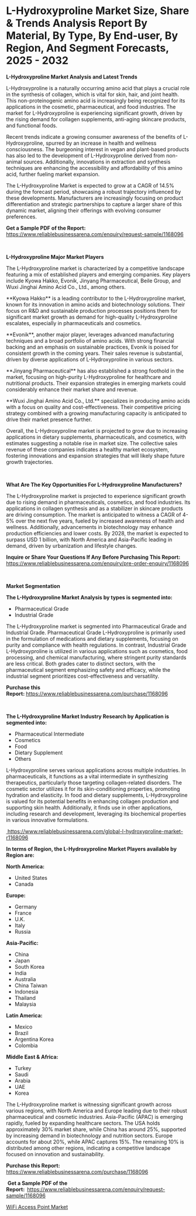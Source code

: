<p><h1>L-Hydroxyproline Market Size, Share & Trends Analysis Report By Material, By Type, By End-user, By Region, And Segment Forecasts, 2025 - 2032</h1></p><p><strong>L-Hydroxyproline Market Analysis and Latest Trends</strong></p>
<p><p>L-Hydroxyproline is a naturally occurring amino acid that plays a crucial role in the synthesis of collagen, which is vital for skin, hair, and joint health. This non-proteinogenic amino acid is increasingly being recognized for its applications in the cosmetic, pharmaceutical, and food industries. The market for L-Hydroxyproline is experiencing significant growth, driven by the rising demand for collagen supplements, anti-aging skincare products, and functional foods.</p><p>Recent trends indicate a growing consumer awareness of the benefits of L-Hydroxyproline, spurred by an increase in health and wellness consciousness. The burgeoning interest in vegan and plant-based products has also led to the development of L-Hydroxyproline derived from non-animal sources. Additionally, innovations in extraction and synthesis techniques are enhancing the accessibility and affordability of this amino acid, further fueling market expansion. </p><p>The L-Hydroxyproline Market is expected to grow at a CAGR of 14.5% during the forecast period, showcasing a robust trajectory influenced by these developments. Manufacturers are increasingly focusing on product differentiation and strategic partnerships to capture a larger share of this dynamic market, aligning their offerings with evolving consumer preferences.</p></p>
<p><strong>Get a Sample PDF of the Report:&nbsp;</strong> <a href="https://www.reliablebusinessarena.com/enquiry/request-sample/1168096?utm_campaign=3218&utm_medium=2&utm_source=Github&utm_content=ia&utm_term=29032025&utm_id=l-hydroxyproline">https://www.reliablebusinessarena.com/enquiry/request-sample/1168096</a></p>
<p>&nbsp;</p>
<p><strong>L-Hydroxyproline Major Market Players</strong></p>
<p><p>The L-Hydroxyproline market is characterized by a competitive landscape featuring a mix of established players and emerging companies. Key players include Kyowa Hakko, Evonik, Jinyang Pharmaceutical, Beile Group, and Wuxi Jinghai Amino Acid Co., Ltd., among others.</p><p>**Kyowa Hakko** is a leading contributor to the L-Hydroxyproline market, known for its innovation in amino acids and biotechnology solutions. Their focus on R&D and sustainable production processes positions them for significant market growth as demand for high-quality L-Hydroxyproline escalates, especially in pharmaceuticals and cosmetics.</p><p>**Evonik**, another major player, leverages advanced manufacturing techniques and a broad portfolio of amino acids. With strong financial backing and an emphasis on sustainable practices, Evonik is poised for consistent growth in the coming years. Their sales revenue is substantial, driven by diverse applications of L-Hydroxyproline in various sectors.</p><p>**Jinyang Pharmaceutical** has also established a strong foothold in the market, focusing on high-purity L-Hydroxyproline for healthcare and nutritional products. Their expansion strategies in emerging markets could considerably enhance their market share and revenue.</p><p>**Wuxi Jinghai Amino Acid Co., Ltd.** specializes in producing amino acids with a focus on quality and cost-effectiveness. Their competitive pricing strategy combined with a growing manufacturing capacity is anticipated to drive their market presence further.</p><p>Overall, the L-Hydroxyproline market is projected to grow due to increasing applications in dietary supplements, pharmaceuticals, and cosmetics, with estimates suggesting a notable rise in market size. The collective sales revenue of these companies indicates a healthy market ecosystem, fostering innovations and expansion strategies that will likely shape future growth trajectories.</p></p>
<p>&nbsp;</p>
<p><strong>What Are The Key Opportunities For L-Hydroxyproline Manufacturers?</strong></p>
<p><p>The L-Hydroxyproline market is projected to experience significant growth due to rising demand in pharmaceuticals, cosmetics, and food industries. Its applications in collagen synthesis and as a stabilizer in skincare products are driving consumption. The market is anticipated to witness a CAGR of 4-5% over the next five years, fueled by increased awareness of health and wellness. Additionally, advancements in biotechnology may enhance production efficiencies and lower costs. By 2028, the market is expected to surpass USD 1 billion, with North America and Asia-Pacific leading in demand, driven by urbanization and lifestyle changes.</p></p>
<p><strong>Inquire or Share Your Questions If Any Before Purchasing This Report:</strong> <a href="https://www.reliablebusinessarena.com/enquiry/pre-order-enquiry/1168096?utm_campaign=3218&utm_medium=2&utm_source=Github&utm_content=ia&utm_term=29032025&utm_id=l-hydroxyproline">https://www.reliablebusinessarena.com/enquiry/pre-order-enquiry/1168096</a></p>
<p>&nbsp;</p>
<p><strong>Market Segmentation</strong></p>
<p><strong>The L-Hydroxyproline Market Analysis by types is segmented into:</strong></p>
<p><ul><li>Pharmaceutical Grade</li><li>Industrial Grade</li></ul></p>
<p><p>The L-Hydroxyproline market is segmented into Pharmaceutical Grade and Industrial Grade. Pharmaceutical Grade L-Hydroxyproline is primarily used in the formulation of medications and dietary supplements, focusing on purity and compliance with health regulations. In contrast, Industrial Grade L-Hydroxyproline is utilized in various applications such as cosmetics, food processing, and chemical manufacturing, where stringent purity standards are less critical. Both grades cater to distinct sectors, with the pharmaceutical segment emphasizing safety and efficacy, while the industrial segment prioritizes cost-effectiveness and versatility.</p></p>
<p><strong>Purchase this Report:&nbsp;</strong><a href="https://www.reliablebusinessarena.com/purchase/1168096?utm_campaign=3218&utm_medium=2&utm_source=Github&utm_content=ia&utm_term=29032025&utm_id=l-hydroxyproline">https://www.reliablebusinessarena.com/purchase/1168096</a></p>
<p>&nbsp;</p>
<p><strong>The L-Hydroxyproline Market Industry Research by Application is segmented into:</strong></p>
<p><ul><li>Pharmaceutical Intermediate</li><li>Cosmetics</li><li>Food</li><li>Dietary Supplement</li><li>Others</li></ul></p>
<p><p>L-Hydroxyproline serves various applications across multiple industries. In pharmaceuticals, it functions as a vital intermediate in synthesizing therapeutics, particularly those targeting collagen-related disorders. The cosmetic sector utilizes it for its skin-conditioning properties, promoting hydration and elasticity. In food and dietary supplements, L-Hydroxyproline is valued for its potential benefits in enhancing collagen production and supporting skin health. Additionally, it finds use in other applications, including research and development, leveraging its biochemical properties in various innovative formulations.</p></p>
<p><a href="https://www.reliablebusinessarena.com/global-l-hydroxyproline-market-r1168096?utm_campaign=3218&utm_medium=2&utm_source=Github&utm_content=ia&utm_term=29032025&utm_id=l-hydroxyproline">&nbsp;https://www.reliablebusinessarena.com/global-l-hydroxyproline-market-r1168096</a></p>
<p><strong>In terms of Region, the L-Hydroxyproline Market Players available by Region are:</strong></p>
<p>
    <p> <strong> North America: </strong>
        <ul>
            <li>United States</li>
            <li>Canada</li>
        </ul>
        </p> 
    <p> <strong> Europe: </strong>
        <ul>
            <li>Germany</li>
            <li>France</li>
            <li>U.K.</li>
            <li>Italy</li>
            <li>Russia</li>
        </ul>
        </p> 
    <p> <strong> Asia-Pacific: </strong>
        <ul>
            <li>China</li>
            <li>Japan</li>
            <li>South Korea</li>
            <li>India</li>
            <li>Australia</li>
            <li>China Taiwan</li>
            <li>Indonesia</li>
            <li>Thailand</li>
            <li>Malaysia</li>
        </ul>
        </p> 
    <p> <strong> Latin America: </strong>
        <ul>
            <li>Mexico</li>
            <li>Brazil</li>
            <li>Argentina Korea</li>
            <li>Colombia</li>
        </ul>
        </p> 
    <p> <strong> Middle East & Africa: </strong>
        <ul>
            <li>Turkey</li>
            <li>Saudi</li>
            <li>Arabia</li>
            <li>UAE</li>
            <li>Korea</li>
        </ul>
    </p>
    </p>
<p><p>The L-Hydroxyproline market is witnessing significant growth across various regions, with North America and Europe leading due to their robust pharmaceutical and cosmetic industries. Asia-Pacific (APAC) is emerging rapidly, fueled by expanding healthcare sectors. The USA holds approximately 30% market share, while China has around 25%, supported by increasing demand in biotechnology and nutrition sectors. Europe accounts for about 20%, while APAC captures 15%. The remaining 10% is distributed among other regions, indicating a competitive landscape focused on innovation and sustainability.</p></p>
<p><strong>Purchase this Report: </strong><a href="https://www.reliablebusinessarena.com/purchase/1168096?utm_campaign=3218&utm_medium=2&utm_source=Github&utm_content=ia&utm_term=29032025&utm_id=l-hydroxyproline">https://www.reliablebusinessarena.com/purchase/1168096</a></p>
<p>&nbsp;<strong>Get a Sample PDF of the Report:&nbsp;&nbsp;</strong><a href="https://www.reliablebusinessarena.com/enquiry/request-sample/1168096?utm_campaign=3218&utm_medium=2&utm_source=Github&utm_content=ia&utm_term=29032025&utm_id=l-hydroxyproline">https://www.reliablebusinessarena.com/enquiry/request-sample/1168096</a></p>
<p><strong></strong></p>
<p><p><a href="https://github.com/leijavaagexo/Market-Research-Report-List-1/blob/main/wifi-access-point-market.md?utm_campaign=3218&utm_medium=2&utm_source=Github&utm_content=ia&utm_term=29032025&utm_id=l-hydroxyproline">WiFi Access Point Market</a></p></p>